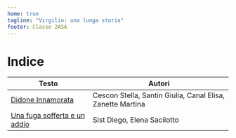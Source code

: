 ```yaml
---
home: true
tagline: "Virgilio: una lunga storia"
footer: Classe 2ASA
---
```

# Indice

| Testo                                         | Autori                                                     |
|-----------------------------------------------|------------------------------------------------------------|
| [Didone Innamorata](didone_innamorata.md)     | Cescon Stella, Santin Giulia, Canal Elisa, Zanette Martina |
| [Una fuga sofferta e un addio](fuga_addio.md) | Sist Diego, Elena Sacilotto                                |
